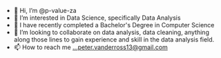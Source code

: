 - 👋 Hi, I’m @p-value-za
- 👀 I’m interested in Data Science, specifically Data Analysis
- 🌱 I have recently completed a Bachelor's Degree in Computer Science 
- 💞️ I’m looking to collaborate on data analysis, data cleaning, anything along those lines to gain experience and skill in the data analysis field. 
- 📫 How to reach me ...peter.vanderross13@gmail.com

<!---
p-value-za/p-value-za is a ✨ special ✨ repository because its `README.md` (this file) appears on your GitHub profile.
You can click the Preview link to take a look at your changes.
--->
